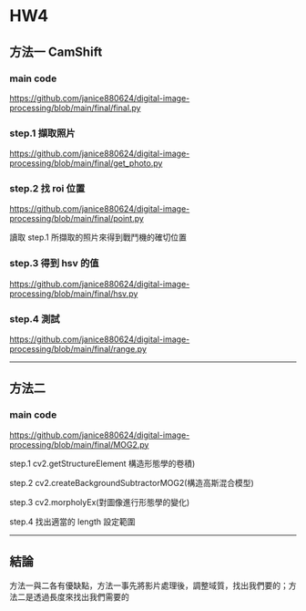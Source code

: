 # HW4
## 方法一 CamShift
### main code
https://github.com/janice880624/digital-image-processing/blob/main/final/final.py

### step.1 擷取照片
https://github.com/janice880624/digital-image-processing/blob/main/final/get_photo.py

### step.2 找 roi 位置
https://github.com/janice880624/digital-image-processing/blob/main/final/point.py

讀取 step.1 所擷取的照片來得到戰鬥機的確切位置

### step.3 得到 hsv 的值
https://github.com/janice880624/digital-image-processing/blob/main/final/hsv.py

### step.4 測試
https://github.com/janice880624/digital-image-processing/blob/main/final/range.py

---

## 方法二
### main code
https://github.com/janice880624/digital-image-processing/blob/main/final/MOG2.py

step.1 cv2.getStructureElement 構造形態學的卷積) 

step.2 cv2.createBackgroundSubtractorMOG2(構造高斯混合模型) 

step.3 cv2.morpholyEx(對圖像進行形態學的變化)

step.4 找出適當的 length 設定範圍

---

## 結論
方法一與二各有優缺點，方法一事先將影片處理後，調整域質，找出我們要的；方法二是透過長度來找出我們需要的